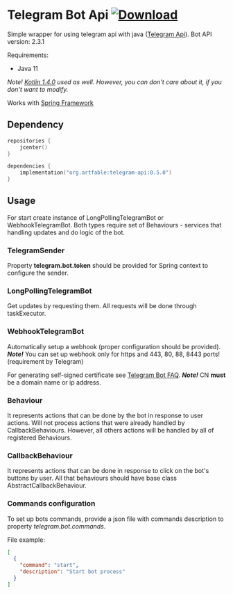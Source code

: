 # Telegram Bot Api [ ![Download](https://api.bintray.com/packages/artfable/telegram-tools/telegram-api/images/download.svg?version=0.5.0) ](https://bintray.com/artfable/telegram-tools/telegram-api/0.5.0/link)
Simple wrapper for using telegram api with java ([Telegram Api](https://core.telegram.org/bots/api)). Bot API version: 2.3.1

Requirements:
* Java 11

*Note! [Kotlin 1.4.0](http://kotlinlang.org/) used as well. However, you can don't care about it, if you don't want to modify.*

Works with [Spring Framework](https://spring.io/)

## Dependency

```kotlin
repositories {
    jcenter()
}

dependencies {
    implementation("org.artfable:telegram-api:0.5.0")
}
```

## Usage

For start create instance of LongPollingTelegramBot or WebhookTelegramBot.
Both types require set of Behaviours - services that handling updates and do logic of the bot.

### TelegramSender

Property **telegram.bot.token** should be provided for Spring context to configure the sender.

### LongPollingTelegramBot

Get updates by requesting them. All requests will be done through taskExecutor. 

### WebhookTelegramBot

Automatically setup a webhook (proper configuration should be provided). 
**_Note!_** You can set up webhook only for https and 443, 80, 88, 8443 ports! (requirement by Telegram)
 
For generating self-signed certificate see [Telegram Bot FAQ](https://core.telegram.org/bots/self-signed). 
**_Note!_** CN **must** be a domain name or ip address. 

### Behaviour

It represents actions that can be done by the bot in response to user actions. Will not process actions that were already handled by CallbackBehaviours.
However, all others actions will be handled by all of registered Behaviours. 

### CallbackBehaviour

It represents actions that can be done in response to click on the bot's buttons by user. All that behaviours should have base class AbstractCallbackBehaviour.

### Commands configuration

To set up bots commands, provide a json file with commands description to property _telegram.bot.commands_.

File example:

```json
[
  {
    "command": "start",
    "description": "Start bot process"
  }
]
``` 